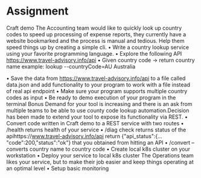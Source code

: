 # Assignment

Craft demo
The Accounting team would like to quickly look up country codes to speed up processing of expense reports, they currently have a website bookmarked and the process is manual and tedious. Help them speed things up by creating a simple cli.
•	Write a country lookup service using your favorite programming language.
•	Explore the following API https://www.travel-advisory.info/api
•	Given country code -> return country name example:
lookup --countryCode=AU
Australia


•	Save the data from https://www.travel-advisory.info/api to a file called data.json and add functionality to your program to work with a file instead of real api endpoint
•	Make sure your program supports multiple country codes as input
•	Be ready to demo execution of your program in the terminal
Bonus
Demand for your tool is increasing and there is an ask from multiple teams to be able to use county code lookup automation.Decision has been made to extend your tool to expose its functionality via REST.
•	Convert code written in Craft demo to a REST service with two routes
•	/health returns health of your service
•	/diag check returns status of the apihttps://www.travel-advisory.info/api return {"api_status":{... "code":200,"status":"ok"} that you obtained from hitting an API
•	/convert – converts country name to country code
•	Create local k8s cluster on your workstation
•	Deploy your service to local k8s cluster
The Operations team likes your service, but to make their job easier and keep things operating at an optimal level
•	Setup basic monitoring


